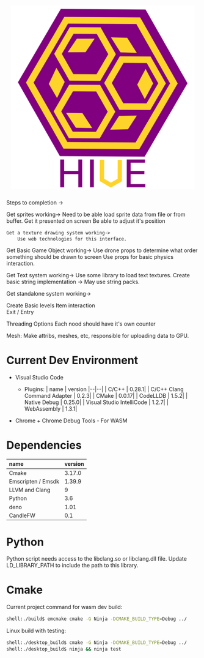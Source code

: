 <h1 align=center>
    <img src="./design/logo/hive_logo_alpha.svg" type="text/svg" rel="svg" height=481>
</h1>

Steps to completion ->
    
Get sprites working->
    Need to be able load sprite data from file or from buffer. 
    Get it presented on screen
    Be able to adjust it's position

    Get a texture drawing system working->
        Use web technologies for this interface.

Get Basic Game Object working->
    Use drone props to determine what order something should be drawn to screen
    Use props for basic physics interaction.

Get Text system working->
    Use some library to load text textures.
    Create basic string implementation -> May use string packs. 

Get standalone system working->

Create Basic levels
    Item interaction    
    Exit / Entry


Threading Options
    Each nood should have it's own counter
        

Mesh: 
    Make attribs, meshes, etc, responsible for uploading data to GPU.

# Current Dev Environment
- Visual Studio Code
    - Plugins:
        | name | version
        |--|--|
        | C/C++ | 0.28.1|
        | C/C++ Clang Command Adapter | 0.2.3|
        | CMake | 0.0.17|
        | CodeLLDB | 1.5.2|
        | Native Debug | 0.25.0|
        | Visual Studio IntelliCode | 1.2.7|
        | WebAssembly | 1.3.1|

- Chrome + Chrome Debug Tools - For WASM

# Dependencies

| name | version
|:--|--|
| Cmake | 3.17.0 | 
| Emscripten / Emsdk |  1.39.9 |
| LLVM and Clang | 9 |
| Python | 3.6 |
| deno | 1.01 |
| CandleFW | 0.1 |

# Python
Python script needs access to the libclang.so or libclang.dll file. Update LD_LIBRARY_PATH to include the path to this library.

# Cmake

Current project command for wasm dev build:
```bash
shell:./build$ emcmake cmake -G Ninja -DCMAKE_BUILD_TYPE=Debug ../
```

Linux build with testing:
```bash
shell:./desktop_build$ cmake -G Ninja -DCMAKE_BUILD_TYPE=Debug ../
shell:./desktop_build$ ninja && ninja test
```